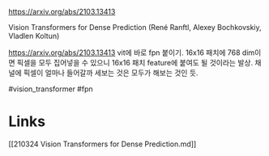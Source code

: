 https://arxiv.org/abs/2103.13413

Vision Transformers for Dense Prediction (René Ranftl, Alexey Bochkovskiy, Vladlen Koltun)

https://arxiv.org/abs/2103.13413 vit에 바로 fpn 붙이기. 16x16 패치에 768 dim이면 픽셀을 모두 집어넣을 수 있으니 16x16 패치 feature에 붙여도 될 것이라는 발상. 채널에 픽셀이 얼마나 들어갈까 세보는 것은 모두가 해보는 것인 듯.

#vision_transformer #fpn

# Links

[[210324 Vision Transformers for Dense Prediction.md]]